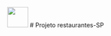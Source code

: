 
<img src="https://thumbs.dreamstime.com/b/projeto-isolado-pino-do-%C3%ADcone-do-lugar-do-restaurante-74197494.jpg" width="48">
# Projeto restaurantes-SP
